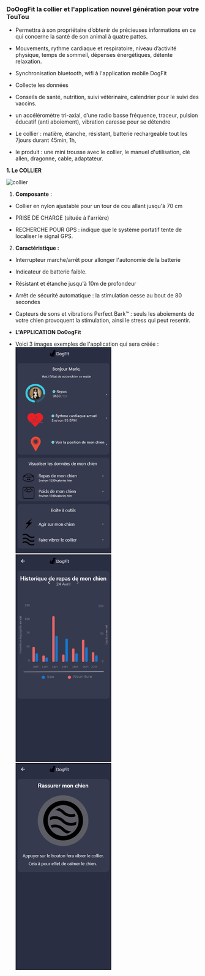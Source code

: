 ### DoOogFit la collier et l'application nouvel génération pour votre TouTou ##

- Permettra à son propriétaire d’obtenir de précieuses informations en ce qui concerne la santé de son animal à quatre pattes.

- Mouvements, rythme cardiaque et respiratoire, niveau d’activité physique, temps de sommeil, dépenses énergétiques, détente relaxation.

- Synchronisation bluetooth, wifi à l'application mobile DogFit
- Collecte les données
- Conseils de santé, nutrition, suivi vétérinaire, calendrier pour le suivi des vaccins.
- un accéléromètre tri-axial, d’une radio basse fréquence, traceur, pulsion éducatif (anti aboiement), vibration caresse pour se détendre
- Le collier : matière, étanche, résistant, batterie rechargeable tout les 7jours durant 45min, 1h, 

- le produit : une mini trousse avec le collier, le manuel d'utilisation, clé allen, dragonne, cable, adaptateur. 

**1.  Le COLLIER**

![collier](https://user-images.githubusercontent.com/37441518/85844797-9d031a80-b7a3-11ea-8f35-d7946d3c39d0.JPG)

1. **Composante** : </br>

-  Collier en nylon ajustable pour un tour de cou allant jusqu'à 70 cm

- PRISE DE CHARGE (située à l'arrière)

- RECHERCHE POUR GPS : indique que le système portatif tente de localiser le signal GPS.

2. **Caractéristique  :**

- Interrupteur marche/arrêt pour allonger l'autonomie de la batterie

- Indicateur de batterie faible.

- Résistant et étanche jusqu'à 10m de profondeur

- Arrêt de sécurité automatique : la stimulation cesse au bout de 80 secondes

- Capteurs de sons et vibrations Perfect Bark™ : seuls les aboiements de votre chien provoquent la stimulation, ainsi le stress qui peut resentir.

- **L'APPLICATION**  **Do0ogFit**

- Voici 3 images exemples de l'application qui sera créée :  
<img src="https://github.com/mbelala/IOT/blob/master/application/accueil.PNG" width="250" /><img src="https://github.com/mbelala/IOT/blob/master/application/histo_repas.PNG" width="250" /><img src="https://github.com/mbelala/IOT/blob/master/application/rassurer_mon_chien.PNG" width="250" />
